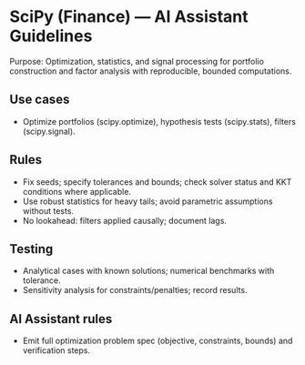 # SciPy (Finance) — AI Assistant Guidelines

Purpose: Optimization, statistics, and signal processing for portfolio construction and factor analysis with reproducible, bounded computations.

## Use cases
- Optimize portfolios (scipy.optimize), hypothesis tests (scipy.stats), filters (scipy.signal).

## Rules
- Fix seeds; specify tolerances and bounds; check solver status and KKT conditions where applicable.
- Use robust statistics for heavy tails; avoid parametric assumptions without tests.
- No lookahead: filters applied causally; document lags.

## Testing
- Analytical cases with known solutions; numerical benchmarks with tolerance.
- Sensitivity analysis for constraints/penalties; record results.

## AI Assistant rules
- Emit full optimization problem spec (objective, constraints, bounds) and verification steps.
